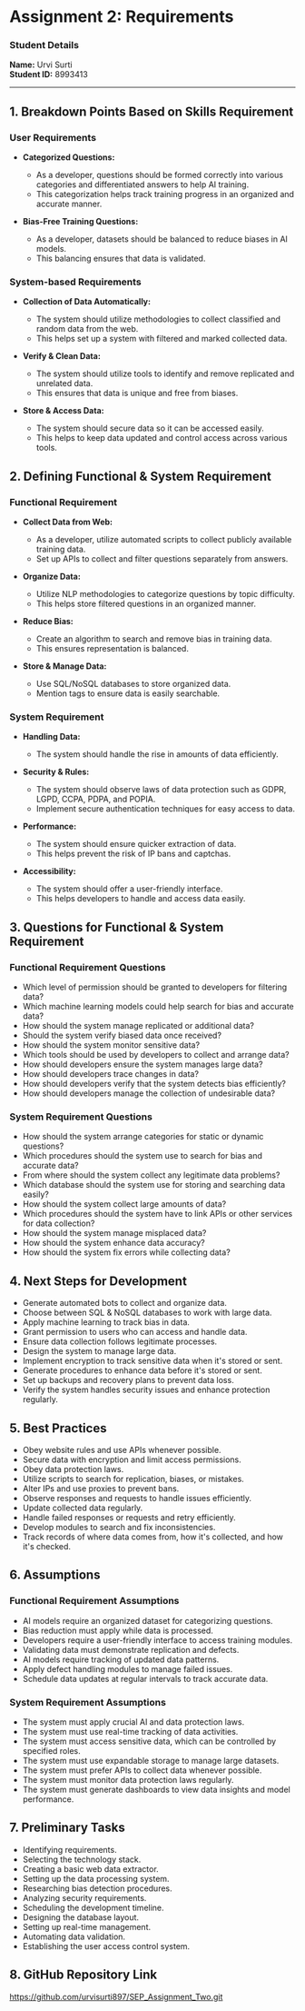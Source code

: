 # Assignment 2: Requirements

### Student Details
**Name:** Urvi Surti  
**Student ID:** 8993413 

---

## 1. Breakdown Points Based on Skills Requirement

### User Requirements
- **Categorized Questions:**
  - As a developer, questions should be formed correctly into various categories and differentiated answers to help AI training.
  - This categorization helps track training progress in an organized and accurate manner.
  
- **Bias-Free Training Questions:**
  - As a developer, datasets should be balanced to reduce biases in AI models.
  - This balancing ensures that data is validated.


### System-based Requirements
- **Collection of Data Automatically:**
  - The system should utilize methodologies to collect classified and random data from the web.
  - This helps set up a system with filtered and marked collected data.
  
- **Verify & Clean Data:**
  - The system should utilize tools to identify and remove replicated and unrelated data.
  - This ensures that data is unique and free from biases.
  
- **Store & Access Data:**
  - The system should secure data so it can be accessed easily.
  - This helps to keep data updated and control access across various tools.


## 2. Defining Functional & System Requirement

### Functional Requirement
- **Collect Data from Web:**
  - As a developer, utilize automated scripts to collect publicly available training data.
  - Set up APIs to collect and filter questions separately from answers.
  
- **Organize Data:**
  - Utilize NLP methodologies to categorize questions by topic difficulty.
  - This helps store filtered questions in an organized manner.
  
- **Reduce Bias:**
  - Create an algorithm to search and remove bias in training data.
  - This ensures representation is balanced.
  
- **Store & Manage Data:**
  - Use SQL/NoSQL databases to store organized data.
  - Mention tags to ensure data is easily searchable.

### System Requirement
- **Handling Data:**
  - The system should handle the rise in amounts of data efficiently.
  
- **Security & Rules:**
  - The system should observe laws of data protection such as GDPR, LGPD, CCPA, PDPA, and POPIA.
  - Implement secure authentication techniques for easy access to data.

- **Performance:**
  - The system should ensure quicker extraction of data.
  - This helps prevent the risk of IP bans and captchas.
  
- **Accessibility:**
  - The system should offer a user-friendly interface.
  - This helps developers to handle and access data easily.


## 3. Questions for Functional & System Requirement

### Functional Requirement Questions
- Which level of permission should be granted to developers for filtering data?
- Which machine learning models could help search for bias and accurate data?
- How should the system manage replicated or additional data?
- Should the system verify biased data once received?
- How should the system monitor sensitive data?
- Which tools should be used by developers to collect and arrange data?
- How should developers ensure the system manages large data?
- How should developers trace changes in data?
- How should developers verify that the system detects bias efficiently?
- How should developers manage the collection of undesirable data?

### System Requirement Questions
- How should the system arrange categories for static or dynamic questions?
- Which procedures should the system use to search for bias and accurate data?
- From where should the system collect any legitimate data problems?
- Which database should the system use for storing and searching data easily?
- How should the system collect large amounts of data?
- Which procedures should the system have to link APIs or other services for data collection?
- How should the system manage misplaced data?
- How should the system enhance data accuracy?
- How should the system fix errors while collecting data?


## 4. Next Steps for Development
- Generate automated bots to collect and organize data.
- Choose between SQL & NoSQL databases to work with large data.
- Apply machine learning to track bias in data.
- Grant permission to users who can access and handle data.
- Ensure data collection follows legitimate processes.
- Design the system to manage large data.
- Implement encryption to track sensitive data when it's stored or sent.
- Generate procedures to enhance data before it's stored or sent.
- Set up backups and recovery plans to prevent data loss.
- Verify the system handles security issues and enhance protection regularly.


## 5. Best Practices
- Obey website rules and use APIs whenever possible.
- Secure data with encryption and limit access permissions.
- Obey data protection laws.
- Utilize scripts to search for replication, biases, or mistakes.
- Alter IPs and use proxies to prevent bans.
- Observe responses and requests to handle issues efficiently.
- Update collected data regularly.
- Handle failed responses or requests and retry efficiently.
- Develop modules to search and fix inconsistencies.
- Track records of where data comes from, how it's collected, and how it's checked.


## 6. Assumptions

### Functional Requirement Assumptions
- AI models require an organized dataset for categorizing questions.
- Bias reduction must apply while data is processed.
- Developers require a user-friendly interface to access training modules.
- Validating data must demonstrate replication and defects.
- AI models require tracking of updated data patterns.
- Apply defect handling modules to manage failed issues.
- Schedule data updates at regular intervals to track accurate data.

### System Requirement Assumptions
- The system must apply crucial AI and data protection laws.
- The system must use real-time tracking of data activities.
- The system must access sensitive data, which can be controlled by specified roles.
- The system must use expandable storage to manage large datasets.
- The system must prefer APIs to collect data whenever possible.
- The system must monitor data protection laws regularly.
- The system must generate dashboards to view data insights and model performance.


## 7. Preliminary Tasks
- Identifying requirements.
- Selecting the technology stack.
- Creating a basic web data extractor.
- Setting up the data processing system.
- Researching bias detection procedures.
- Analyzing security requirements.
- Scheduling the development timeline.
- Designing the database layout.
- Setting up real-time management.
- Automating data validation.
- Establishing the user access control system.


## 8. GitHub Repository Link
https://github.com/urvisurti897/SEP_Assignment_Two.git
